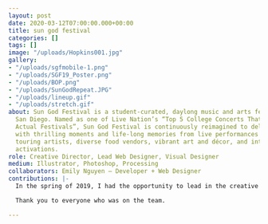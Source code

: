 ```yaml
---
layout: post
date: 2020-03-12T07:00:00.000+00:00
title: sun god festival
categories: []
tags: []
image: "/uploads/Hopkins001.jpg"
gallery:
- "/uploads/sgfmobile-1.png"
- "/uploads/SGF19_Poster.png"
- "/uploads/BOP.png"
- "/uploads/SunGodRepeat.JPG"
- "/uploads/lineup.gif"
- "/uploads/stretch.gif"
about: Sun God Festival is a student-curated, daylong music and arts festival at UC
  San Diego. Named as one of Live Nation’s “Top 5 College Concerts That Should Be
  Actual Festivals”, Sun God Festival is continuously reimagined to deliver students
  with thrilling moments and life-long memories from live performances by national
  touring artists, diverse food vendors, vibrant art and décor, and interactive brand
  activations.
role: Creative Director, Lead Web Designer, Visual Designer
medium: Illustrator, Photoshop, Processing
collaborators: Emily Nguyen — Developer + Web Designer
contributions: |-
  In the spring of 2019, I had the opportunity to lead in the creative direction and web design of UC San Diego's Sun God Festival. During the course of this project, I worked closely with the team behind A.S. Concerts and Events as well as A.S. Graphic Studio's webmaster, Emily Nguyen. Together, we were able to successfully create a beautiful and unforgettable Sun God Festival.

  Thank you to everyone who was on the team.

---
```

